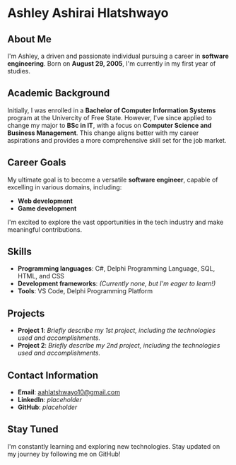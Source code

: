 # Ashley Ashirai Hlatshwayo

## About Me
I'm Ashley, a driven and passionate individual pursuing a career in **software engineering**. Born on **August 29, 2005**, I'm currently in my first year of studies.

## Academic Background
Initially, I was enrolled in a **Bachelor of Computer Information Systems** program at the Univercity of Free State. However, I've since applied to change my major to **BSc in IT**, with a focus on **Computer Science and Business Management**. This change aligns better with my career aspirations and provides a more comprehensive skill set for the job market.

## Career Goals
My ultimate goal is to become a versatile **software engineer**, capable of excelling in various domains, including:

- **Web development**
- **Game development**

I'm excited to explore the vast opportunities in the tech industry and make meaningful contributions.

## Skills
- **Programming languages**: C#, Delphi Programming Language, SQL, HTML, and CSS
- **Development frameworks**: *(Currently none, but I'm eager to learn!)*
- **Tools**: VS Code, Delphi Programming Platform

## Projects
- **Project 1**: *Briefly describe my 1st project, including the technologies used and accomplishments.*
- **Project 2**: *Briefly describe my 2nd project, including the technologies used and accomplishments.*

## Contact Information
- **Email**: [aahlatshwayo10@gmail.com](mailto:aahlatshwayo10@gmail.com)
- **LinkedIn**: *placeholder*
- **GitHub**: *placeholder*

## Stay Tuned
I'm constantly learning and exploring new technologies. Stay updated on my journey by following me on GitHub! 
